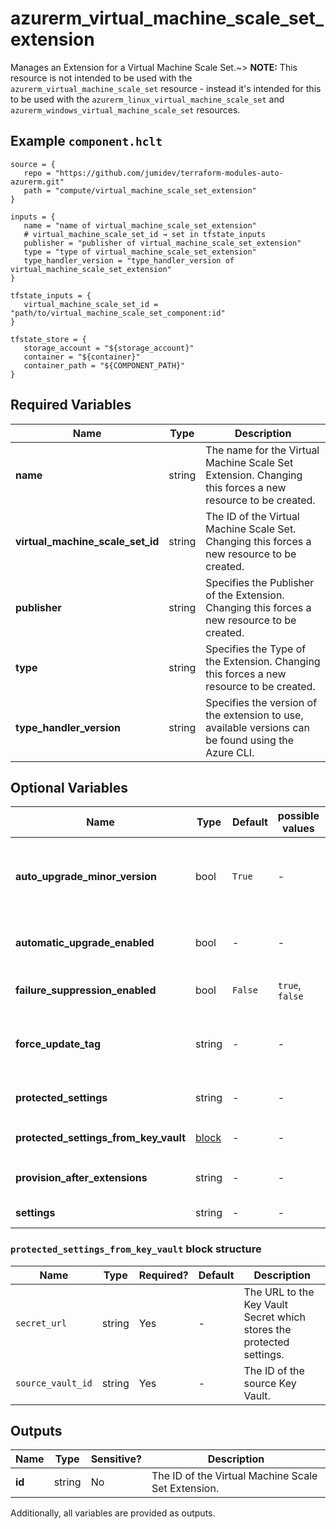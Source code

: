 # azurerm_virtual_machine_scale_set_extension

Manages an Extension for a Virtual Machine Scale Set.~> **NOTE:** This resource is not intended to be used with the `azurerm_virtual_machine_scale_set` resource - instead it's intended for this to be used with the `azurerm_linux_virtual_machine_scale_set` and `azurerm_windows_virtual_machine_scale_set` resources.

## Example `component.hclt`

```hcl
source = {
   repo = "https://github.com/jumidev/terraform-modules-auto-azurerm.git"   
   path = "compute/virtual_machine_scale_set_extension"   
}

inputs = {
   name = "name of virtual_machine_scale_set_extension"   
   # virtual_machine_scale_set_id → set in tfstate_inputs
   publisher = "publisher of virtual_machine_scale_set_extension"   
   type = "type of virtual_machine_scale_set_extension"   
   type_handler_version = "type_handler_version of virtual_machine_scale_set_extension"   
}

tfstate_inputs = {
   virtual_machine_scale_set_id = "path/to/virtual_machine_scale_set_component:id"   
}

tfstate_store = {
   storage_account = "${storage_account}"   
   container = "${container}"   
   container_path = "${COMPONENT_PATH}"   
}

```

## Required Variables

| Name | Type |  Description |
| ---- | --------- |  ----------- |
| **name** | string |  The name for the Virtual Machine Scale Set Extension. Changing this forces a new resource to be created. | 
| **virtual_machine_scale_set_id** | string |  The ID of the Virtual Machine Scale Set. Changing this forces a new resource to be created. | 
| **publisher** | string |  Specifies the Publisher of the Extension. Changing this forces a new resource to be created. | 
| **type** | string |  Specifies the Type of the Extension. Changing this forces a new resource to be created. | 
| **type_handler_version** | string |  Specifies the version of the extension to use, available versions can be found using the Azure CLI. | 

## Optional Variables

| Name | Type |  Default  |  possible values |  Description |
| ---- | --------- |  ----------- | ----------- | ----------- |
| **auto_upgrade_minor_version** | bool |  `True`  |  -  |  Should the latest version of the Extension be used at Deployment Time, if one is available? This won't auto-update the extension on existing installation. Defaults to `true`. | 
| **automatic_upgrade_enabled** | bool |  -  |  -  |  Should the Extension be automatically updated whenever the Publisher releases a new version of this VM Extension? | 
| **failure_suppression_enabled** | bool |  `False`  |  `true`, `false`  |  Should failures from the extension be suppressed? Possible values are `true` or `false`. Defaults to `false`. | 
| **force_update_tag** | string |  -  |  -  |  A value which, when different to the previous value can be used to force-run the Extension even if the Extension Configuration hasn't changed. | 
| **protected_settings** | string |  -  |  -  |  A JSON String which specifies Sensitive Settings (such as Passwords) for the Extension. | 
| **protected_settings_from_key_vault** | [block](#protected_settings_from_key_vault-block-structure) |  -  |  -  |  A `protected_settings_from_key_vault` block. | 
| **provision_after_extensions** | string |  -  |  -  |  An ordered list of Extension names which this should be provisioned after. | 
| **settings** | string |  -  |  -  |  A JSON String which specifies Settings for the Extension. | 

### `protected_settings_from_key_vault` block structure

| Name | Type | Required? | Default | Description |
| ---- | ---- | --------- | ------- | ----------- |
| `secret_url` | string | Yes | - | The URL to the Key Vault Secret which stores the protected settings. |
| `source_vault_id` | string | Yes | - | The ID of the source Key Vault. |



## Outputs

| Name | Type | Sensitive? | Description |
| ---- | ---- | --------- | --------- |
| **id** | string | No  | The ID of the Virtual Machine Scale Set Extension. | 

Additionally, all variables are provided as outputs.
